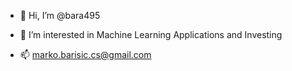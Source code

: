 - 👋 Hi, I’m @bara495
- 👀 I’m interested in Machine Learning Applications and Investing

- 📫 marko.barisic.cs@gmail.com

<!---
bara495/bara495 is a ✨ special ✨ repository because its `README.md` (this file) appears on your GitHub profile.
You can click the Preview link to take a look at your changes.

- 🌱 I’m currently learning ...
- 💞️ I’m looking to collaborate on ...
--->
